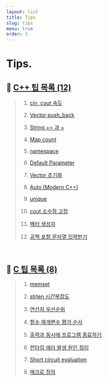 ```yaml
---
layout: list
title: Tips
slug: tips
menu: true
order: 3
---
```


# Tips.


## 🚩 [C++ 팁 목록 (12)](../_featured_categories/cpp_tip.md)

> 1. [cin, cout 속도](../tips/cpp_tip/_posts/2020-06-30-cin-속도.md)
> 
> 2. [Vector push_back](../tips/cpp_tip/_posts/2020-06-30-Vector-push_back.md)
> 
> 3. [String += 과 +](../tips/cpp_tip/_posts/2020-06-30-String-+=-과-+.md)
> 
> 4. [Map count](../tips/cpp_tip/_posts/2020-06-30-Map-Count.md)
>
> 5. [namespace](../tips/cpp_tip/_posts/2020-06-30-Namespace.md)
>
> 6. [Default Parameter](../tips/cpp_tip/_posts/2020-06-30-Default-Parameter.md)
> 
> 7. [Vector 초기화](../tips/cpp_tip/_posts/2020-06-30-Vector-초기화.md)
>
> 8. [Auto (Modern C++)](../tips/cpp_tip/_posts/2020-06-30-Auto.md)
>
> 9. [unique](../tips/cpp_tip/_posts/2020-08-15-unique.md)
>
> 10. [cout 소수점 고정](../tips/cpp_tip/_posts/2020-08-24-cout-소수점-고정.md)
>
> 11. [벡터 생성자](../tips/cpp_tip/_posts/2020-08-24-벡터-생성자.md)
>
> 12. [공백 포함 문자열 입력받기](../tips/cpp_tip/_posts/2020-09-01-공백-포함-문자열-입력받기.md)


<br>

## 🚩 [C 팁 목록 (8)](../_featured_categories/c_tip.md)

> 1. [memset](../tips/c_tip/_posts/2020-06-30-memset.md)
> 
> 2. [strlen 시간복잡도](../tips/c_tip/_posts/2020-06-30-strlen-시간복잡도.md)
> 
> 3. [연산자 우선순위](../tips/c_tip/_posts/2020-06-30-연산자-우선순위.md)
> 
> 4. [함수 매개변수 평가 순서](../tips/c_tip/_posts/2020-07-02-함수-매개변수-평가-순서.md)
> 
> 5. [출력과 동시에 프로그램 종료하기](../tips/c_tip/_posts/2020-07-16-출력과-동시에-프로그램-종료하기.md)
> 
> 6. [런타임 에러 발생 원인 정리](../tips/c_tip/_posts/2020-07-16-런타임-에러-발생-원인-정리.md)
> 
> 7. [Short circuit evaluation](../tips/c_tip/_posts/2020-07-24-Short-circuit-evaluation.md)
>
> 8. [매크로 정의](../tips/c_tip/_posts/2020-08-24-매크로-정의.md)